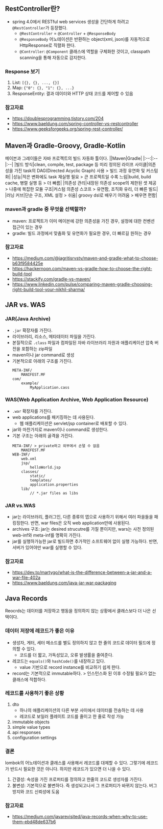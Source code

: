 ## RestController란?
- spring 4.0에서 RESTful web services 생성을 간단하게 하려고 `@RestController`가 등장했다.
    - `@RestController` = `@Controller` + `@ResponseBody`
    - `@ResponseBody` 어노테이션은 반환하는 object(xml, json)를 자동적으로 HttpResponse로 직렬화 한다.
    - `@Controller`: `@Component` 클래스에 역할을 구체화한 것이고, classpath scanning을 통해 자동으로 감지한다.
### Response 보기
1. List: `[{}, {}, ..., {}]`
2. Map: `{"0": {}, "1": {}, ...}`
3. ResponseEntity: 결과 데이터와 HTTP 상태 코드를 제어할 수 있음

### 참고자료
- https://doublesprogramming.tistory.com/204
- https://www.baeldung.com/spring-controller-vs-restcontroller
- https://www.geeksforgeeks.org/spring-rest-controller/

## Maven과 Gradle-Groovy, Gradle-Kotlin
메이븐과 그레이들은 자바 프로젝트의 빌드 자동화 툴이다.
||Maven|Gradle|
|:--:|:--|:--|
|빌드 방식|clean, compile, test, package 등 미리 정의된 라이프 사이클|의존성을 가진 task의 DAG(Directed Acyclic Graph) 사용 > 빌드 과정 유연화 및 커스텀화|
|성능|적은 변화에도 task 재실행 필요 > 큰 프로젝트일 수록 느림|build, build cache, 병렬 실행 등 > 더 빠름|
|의존성 관리|내장된 의존성 scope의 제한된 셋 제공 > 나중에 복잡한 모듈 구조|커스텀 의존성 스코프 > 유연함, 조직화 유리, 더 빠른 빌드|
|러닝 커브|단순 구조, XML 설정 > 쉬움| groovy dsl로 배우기 어려움 > 배우면 편함|

### maven과 gradle 중 무엇을 선택할까?
- maven: 프로젝트가 이미 메이븐에 강한 의존성을 가진 경우, 설정에 대한 컨벤션 접근이 있는 경우
- gradle: 빌드 과정에서 맞춤화 및 유연화가 필요한 경우, 더 빠르길 원하는 경우

### 참고자료
- https://medium.com/@jagritisrvstv/maven-and-gradle-what-to-choose-b63f9584425e 
- https://hackernoon.com/maven-vs-gradle-how-to-choose-the-right-build-tool
- https://stackify.com/gradle-vs-maven/
- https://www.linkedin.com/pulse/comparing-maven-gradle-choosing-right-build-tool-your-nikhil-sharma/

## JAR vs. WAS
### JAR(Java Archive)
- `.jar` 확장자를 가진다.
- 라이브러리, 리소스, 메타데이터 파일을 가진다.
- 본질적으로 `.class` 파일과 컴파일된 자바 라이브러리 자원과 애플리케이션 압축 버전을 포함하는 zip파일
- maven이나 jar command로 생성
- 기본적으로 아래의 구조를 가진다.
    ```plain
    META-INF/
        MANIFEST.MF
    com/
        example/
            MyApplication.cass
    ```
### WAS(Web Application Archive, Web Application Resource)
- `.war` 확장자를 가진다.
- web applications를 패키징하는 데 사용된다.
    - 웹 애플리케이션은 servlet/jsp container로 배포할 수 있다.
- jar와 마찬가지로 maven이나 command로 생성한다.
- 기본 구조는 아래의 골격을 가진다.
    ```
    META-INF/ > private하고 외부에서 손댈 수 없음
        MANIFEST.MF      
    WEB-INF/
        web.xml
        jsp/
            helloWorld.jsp
        classes/
            static/
            templates/
            application.properties
        lib/
            // *.jar files as libs
    ```
### JAR vs.WAS
- jar는 라이브러리, 플러그인, 다른 종류의 앱으로 사용하기 위해서 여러 파을들을 패킹징한다. 반면, war files은 오직 web application만에 사용된다.
- archives 구조: jar는 desired strucutre를 가질 뿐이지만, wars는 사전 정의된 web-inf와 meta-inf를 명확히 가진다.
- jar를 실행하가능한 jar로 빌드하면 추가적인 소프트웨어 없이 실행 가능하다. 반면, 서버가 있어야만 war를 실행할 수 있다.

### 참고자료
- https://dev.to/martygo/what-is-the-difference-between-a-jar-and-a-war-file-402a
- https://www.baeldung.com/java-jar-war-packaging

## Java Records
Reocrds는 데이터를 저장하고 행동을 정의하지 않는 상황에서 클래스보다 더 나은 선택이다.
### 데이터 저장에 레코드가 좋은 이유
- 생성자, 게터, 세터 메소드를 별도 정의하지 않고 한 줄의 코드로 데이터 필드에 정의할 수 있다.
    - 코드를 더 짧고, 가독성있고, 오류 발생률을 줄여준다.
- 레코드는 `equals()`와 `hashCode()`를 내장하고 있다.
    - value 기반으로 record instance를 비교하기 쉽게 한다.
- record는 기본적으로 immutable하다. > 인스턴스화 된 이후 수정될 필요가 없는 클래스에 적합하다.
### 레코드를 사용하기 좋은 상황
1. dto
    - 하나의 애플리케이션의 다른 부분 사이에서 데이터를 전송하는 데 사용
    - 레코드로 보일러 플레이트 코드를 줄이고 한 줄로 작성 가능
2. immutable objects
3. simple value types
4. api responses
5. configuration settings
### 결론
lombok의 어노테이션과 클래스를 사용해서 레코드를 대체할 수 있다. 그렇기에 레코드가 반드시 필요한 것은 아니다.
하지만 레코드가 있으면 더 나을 수 있다.
1. 간결성: 속성을 가진 프로퍼티를 정의하고 한줄의 코드로 생성자를 가진다. 
2. 불변성: 기본적으로 불변하다. 즉 생성되고나서 그 프로퍼티가 바뀌지 않는다. 버그 방지와 코드 신뢰성에 도움

### 참고자료
- https://medium.com/javarevisited/java-records-when-why-to-use-them-ebd48de637b6